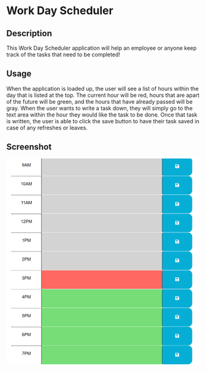 # Work Day Scheduler

## Description
This Work Day Scheduler application will help an employee or anyone keep track of the tasks that need to be completed!

## Usage
When the application is loaded up, the user will see a list of hours within the day that is listed at the top. The current hour will be red, hours that are apart of the future will be green, and the hours that have already passed will be gray. When the user wants to write a task down, they will simply go to the text area within the hour they would like the task to be done. Once that task is written, the user is able to click the save button to have their task saved in case of any refreshes or leaves.

## Screenshot
![screenshot](./Assets/127.0.0.1_5500_Develop_index.html.png)